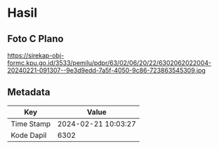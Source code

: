 # Hasil

## Foto C Plano

https://sirekap-obj-formc.kpu.go.id/3533/pemilu/pdpr/63/02/06/20/22/6302062022004-20240221-091307--9e3d9edd-7a5f-4050-9c86-723863545309.jpg


## Metadata

| Key        | Value               |
| ---------- | ------------------- |
| Time Stamp | 2024-02-21 10:03:27 |
| Kode Dapil | 6302                |



